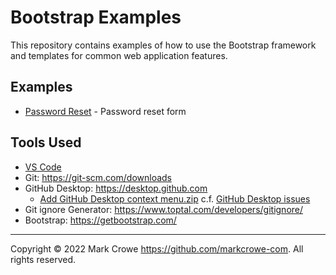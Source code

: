 
# Bootstrap Examples

This repository contains examples of how to use the Bootstrap framework and templates for common web application features.

## Examples

- [Password Reset](./password-reset.html) - Password reset form

## Tools Used

- [VS Code](https://code.visualstudio.com/)
- Git: <https://git-scm.com/downloads>
- GitHub Desktop: <https://desktop.github.com>
  - [Add GitHub Desktop context menu.zip](https://github.com/desktop/desktop/files/6822889/Add.GitHubDesktop.context.menu.zip) c.f. [GitHub Desktop issues](https://github.com/desktop/desktop/issues/5373/)
- Git ignore Generator: <https://www.toptal.com/developers/gitignore/>
- Bootstrap: <https://getbootstrap.com/>

---
Copyright &copy; 2022 Mark Crowe <https://github.com/markcrowe-com>. All rights reserved.
